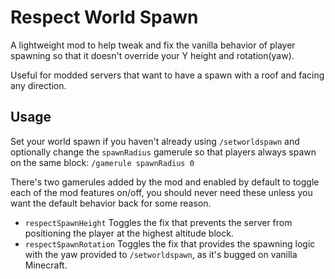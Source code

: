 # Respect World Spawn

A lightweight mod to help tweak and fix the vanilla behavior of player spawning so that it doesn't override your Y height and rotation(yaw).

Useful for modded servers that want to have a spawn with a roof and facing any direction.

## Usage

Set your world spawn if you haven't already using `/setworldspawn` and optionally change the `spawnRadius` gamerule so that players always spawn on the same block: `/gamerule spawnRadius 0`

There's two gamerules added by the mod and enabled by default to toggle each of the mod features on/off, you should never need these unless you want the default behavior back for some reason.
- `respectSpawnHeight` Toggles the fix that prevents the server from positioning the player at the highest altitude block.
- `respectSpawnRotation` Toggles the fix that provides the spawning logic with the yaw provided to `/setworldspawn`, as it's bugged on vanilla Minecraft.
